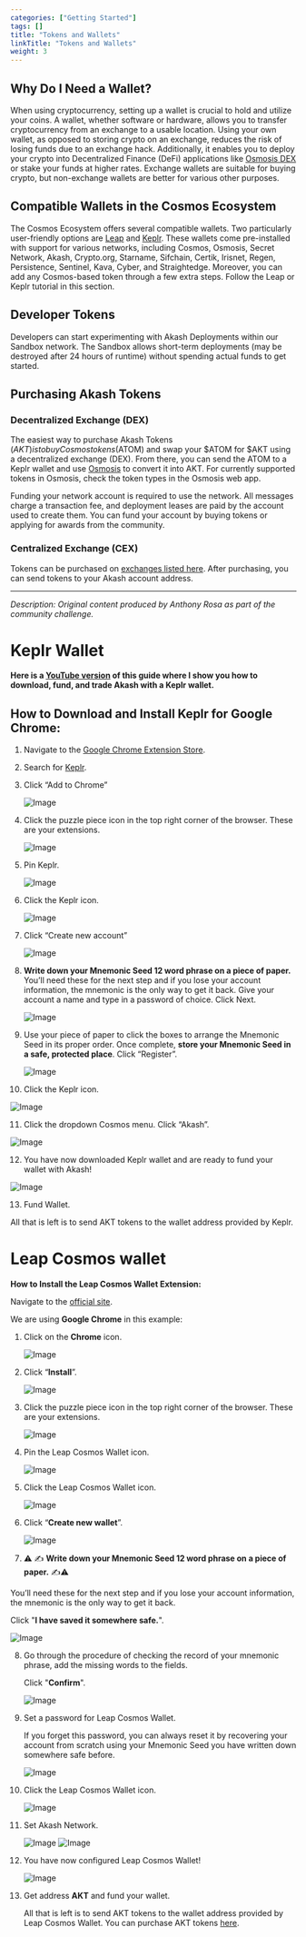 ```yaml
---
categories: ["Getting Started"]
tags: []
title: "Tokens and Wallets"
linkTitle: "Tokens and Wallets"
weight: 3
---
```


## Why Do I Need a Wallet?

When using cryptocurrency, setting up a wallet is crucial to hold and utilize your coins. A wallet, whether software or hardware, allows you to transfer cryptocurrency from an exchange to a usable location. Using your own wallet, as opposed to storing crypto on an exchange, reduces the risk of losing funds due to an exchange hack. Additionally, it enables you to deploy your crypto into Decentralized Finance (DeFi) applications like [Osmosis DEX](https://app.osmosis.zone) or stake your funds at higher rates. Exchange wallets are suitable for buying crypto, but non-exchange wallets are better for various other purposes.

## Compatible Wallets in the Cosmos Ecosystem

The Cosmos Ecosystem offers several compatible wallets. Two particularly user-friendly options are [Leap](#leap-cosmos-wallet) and [Keplr](#keplr-wallet). These wallets come pre-installed with support for various networks, including Cosmos, Osmosis, Secret Network, Akash, Crypto.org, Starname, Sifchain, Certik, Irisnet, Regen, Persistence, Sentinel, Kava, Cyber, and Straightedge. Moreover, you can add any Cosmos-based token through a few extra steps. Follow the Leap or Keplr tutorial in this section.

## Developer Tokens

Developers can start experimenting with Akash Deployments within our Sandbox network. The Sandbox allows short-term deployments (may be destroyed after 24 hours of runtime) without spending actual funds to get started.

## Purchasing Akash Tokens

### Decentralized Exchange (DEX)

The easiest way to purchase Akash Tokens ($AKT) is to buy Cosmos tokens ($ATOM) and swap your $ATOM for $AKT using a decentralized exchange (DEX). From there, you can send the ATOM to a Keplr wallet and use [Osmosis](https://app.osmosis.zone/) to convert it into AKT. For currently supported tokens in Osmosis, check the token types in the Osmosis web app.

Funding your network account is required to use the network. All messages charge a transaction fee, and deployment leases are paid by the account used to create them. You can fund your account by buying tokens or applying for awards from the community.

### Centralized Exchange (CEX)

Tokens can be purchased on [exchanges listed here](https://akash.network/token). After purchasing, you can send tokens to your Akash account address.

---

_Description: Original content produced by Anthony Rosa as part of the community challenge._

# Keplr Wallet

**Here is a [YouTube version](https://www.youtube.com/watch?v=KGu3wiwcxNc&t=642s) of this guide where I show you how to download, fund, and trade Akash with a Keplr wallet.**

## How to Download and Install Keplr for Google Chrome:

1. Navigate to the [Google Chrome Extension Store](https://chrome.google.com/webstore/category/extensions?hl=en).
2. Search for [Keplr](https://chrome.google.com/webstore/detail/keplr/dmkamcknogkgcdfhhbddcghachkejeap?hl=en).
3. Click “Add to Chrome”

   ![Image](https://miro.medium.com/max/1400/1*b-gl3aaJpxx4_VAK4T58QA.png)

4. Click the puzzle piece icon in the top right corner of the browser. These are your extensions.

   ![Image](https://miro.medium.com/max/408/1*6TXuj66rkr9uDZ3K3U6x_A.png)

5. Pin Keplr.

   ![Image](https://miro.medium.com/max/600/1*A3LlAK2TNjx4jGEgK5HCiw.png)

6. Click the Keplr icon.

   ![Image](https://miro.medium.com/max/272/1*fUjYWaDxVltwkbu_LWjsvg.png)

7. Click “Create new account”

   ![Image](https://miro.medium.com/max/1288/1*eu6QM_p5jbeorJQTWXMNXg.png)

8. **Write down your Mnemonic Seed 12 word phrase on a piece of paper.** You’ll need these for the next step and if you lose your account information, the mnemonic is the only way to get it back. Give your account a name and type in a password of choice. Click Next.

   ![Image](https://miro.medium.com/max/1400/1*3j8sS3D8YIJbBhNsb2uiig.png)

9. Use your piece of paper to click the boxes to arrange the Mnemonic Seed in its proper order. Once complete, **store your Mnemonic Seed in a safe, protected place**. Click “Register”.

   ![Image](https://miro.medium.com/max/1400/1*8ax_97-t6IRo2mWw7HV1cg.png)

10. Click the Keplr icon.

![Image](https://miro.medium.com/max/272/1*OFgsSrkW2yYXQHujo9uI4Q.png)

11. Click the dropdown Cosmos menu. Click “Akash”.

![Image](https://miro.medium.com/max/744/1*PPobLOFbdYCNhXEyWmTxxw.png)

12. You have now downloaded Keplr wallet and are ready to fund your wallet with Akash!

![Image](https://miro.medium.com/max/736/1*kF2UUXQgSei23dqutkDNVg.png)

13. Fund Wallet.

All that is left is to send AKT tokens to the wallet address provided by Keplr.

# Leap Cosmos wallet

**How to Install the Leap Cosmos Wallet Extension:**

Navigate to the [official site](https://www.leapwallet.io/#inpage-download).

We are using **Google Chrome** in this example:

1. Click on the **Chrome** icon.

   ![Image](https://github.com/Dimokus88/docs/assets/23629420/2e23aa24-6ea4-42a2-a70f-e4497fd911b0)

2. Click “**Install**”.

   ![Image](https://github.com/Dimokus88/docs/assets/23629420/4443a3f0-70fa-4e82-a732-fcc4552561a4)

3. Click the puzzle piece icon in the top right corner of the browser. These are your extensions.

   ![Image](https://github.com/Dimokus88/docs/assets/23629420/e2a09fbf-9cab-4fe2-af15-e3990b789800)

4. Pin the Leap Cosmos Wallet icon.

   ![Image](https://github.com/Dimokus88/docs/assets/23629420/4c213adc-9926-4fd2-9094-bbd2120bcf3a)

5. Click the Leap Cosmos Wallet icon.

   ![Image](https://github.com/Dimokus88/docs/assets/23629420/2168c244-2253-4e37-9d00-bc29a50e1dbb)

6. Click “**Create new wallet**”.

   ![Image](https://github.com/Dimokus88/docs/assets/23629420/d6c722fc-e526-479b-ae63-f83ce0696dd9)

7. ⚠️ ✍️ **Write down your Mnemonic Seed 12 word phrase on a piece of paper.** ✍️⚠️

You’ll need these for the next step and if you lose your account information, the mnemonic is the only way to get it back.

Click "**I have saved it somewhere safe.**".

![Image](https://github.com/Dimokus88/docs/assets/23629420/08048f1c-4293-48a3-91fa-e0ec16c199f4)

8. Go through the procedure of checking the record of your mnemonic phrase, add the missing words to the fields.

   Click "**Confirm**".

   ![Image](https://github.com/Dimokus88/docs/assets/23629420/42638118-746d-40e0-ba07-e4fcb5bdfb0a)

9. Set a password for Leap Cosmos Wallet.

   If you forget this password, you can always reset it by recovering your account from scratch using your Mnemonic Seed you have written down somewhere safe before.

   ![Image](https://github.com/Dimokus88/docs/assets/23629420/5972f45b-7034-4dc0-85b4-1f8b92992fdf)

10. Click the Leap Cosmos Wallet icon.

    ![Image](https://github.com/Dimokus88/docs/assets/23629420/2168c244-2253-4e37-9d00-bc29a50e1dbb)

11. Set Akash Network.

    ![Image](https://github.com/Dimokus88/docs/assets/23629420/d0479e4e-ddeb-4374-a6d5-27fd34ec4b3a)
    ![Image](https://github.com/Dimokus88/docs/assets/23629420/6cb03209-a7f3-422e-9bb6-917f27d91d9c)

12. You have now configured Leap Cosmos Wallet!

    ![Image](https://github.com/Dimokus88/docs/assets/23629420/511254dc-9cf7-4b1e-ba21-5dca3c831a08)

13. Get address **AKT** and fund your wallet.

    All that is left is to send AKT tokens to the wallet address provided by Leap Cosmos Wallet.
    You can purchase AKT tokens [here](https://akash.network/token/#buying-akt).
